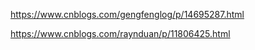



https://www.cnblogs.com/gengfenglog/p/14695287.html



https://www.cnblogs.com/raynduan/p/11806425.html